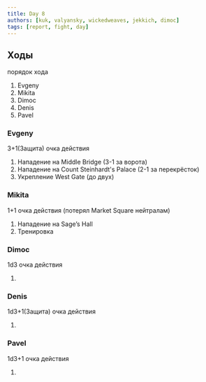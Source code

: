 ```yaml
---
title: Day 8
authors: [kuk, valyansky, wickedweaves, jekkich, dimoc]
tags: [report, fight, day]
---
```


## Ходы

порядок хода

1. Evgeny
1. Mikita
1. Dimoc
1. Denis
1. Pavel

### Evgeny

3+1(Защита) очка действия

1. Нападение на Middle Bridge (3-1 за ворота)
1. Нападение на Count Steinhardt's Palace (2-1 за перекрёсток)
1. Укрепление West Gate (до двух)

### Mikita

1+1 очка действия (потерял Market Square нейтралам)

1. Нападение на Sage’s Hall
1. Тренировка

### Dimoc

1d3 очка действия

1. 

### Denis

1d3+1(Защита) очка действия

1. 

### Pavel

1d3+1 очка действия

1. 